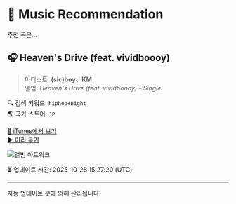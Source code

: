 
# 🎵 Music Recommendation

추천 곡은...

## 🎧 Heaven's Drive (feat. vividboooy)  
> 아티스트: **(sic)boy、KM**  
> 앨범: _Heaven's Drive (feat. vividboooy) - Single_  

🔍 검색 키워드: `hiphop+night`  
🌎 국가 스토어: `JP`

[🔗 iTunes에서 보기](https://music.apple.com/jp/album/heavens-drive-feat-vividboooy/1519163774?i=1519163777&uo=4)  
[▶️ 미리 듣기](https://audio-ssl.itunes.apple.com/itunes-assets/AudioPreview116/v4/f0/ea/c5/f0eac5f5-541a-3514-16a1-1fdb7fa7ee32/mzaf_17695712613535634819.plus.aac.p.m4a)

![앨범 아트워크](https://is1-ssl.mzstatic.com/image/thumb/Music115/v4/d1/59/95/d1599558-0035-4ae8-9beb-3a7bcc34a695/086515_J.jpg/100x100bb.jpg)

⏳ 업데이트 시간: 2025-10-28 15:27:20 (UTC)

---
자동 업데이트 봇에 의해 관리됩니다.
